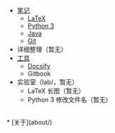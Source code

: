 * [笔记](note/)
  * [LaTeX](note/latex)
  * [Python 3](note/python3)
  * [Java](note/java)
  * [Git](note/git)
* 详细整理（暂无）
* [工具](tool/)
  * [Docsify](tool/docsify)
  * Gitbook
* 实验室（lab/，暂无）
  * LaTeX 长图（暂无）
  * Python 3 修改文件名（暂无）
<br>
* [关于](about/)
